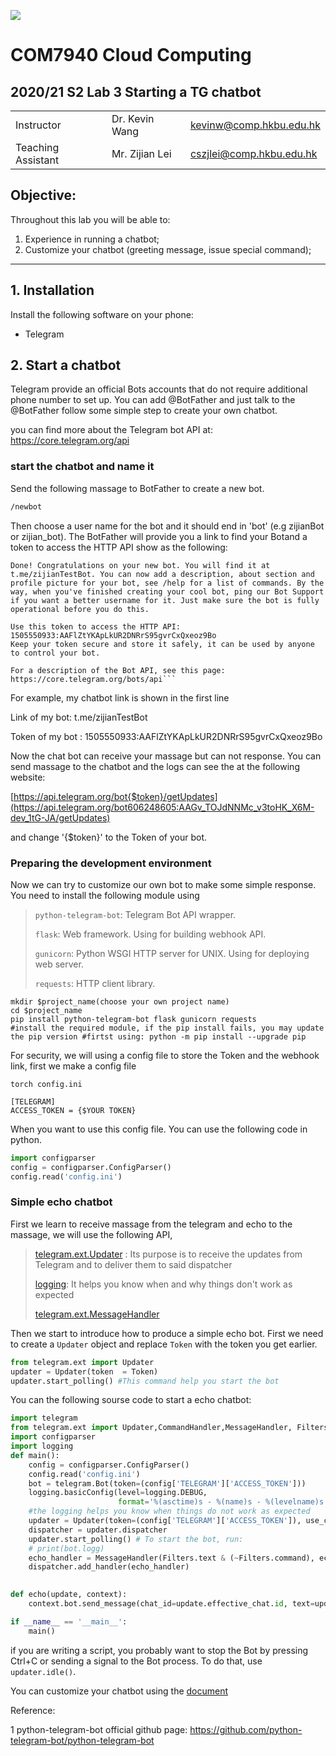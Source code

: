 ![](../imgs/hkbu.png)

# COM7940 Cloud Computing 

## 2020/21 S2 Lab 3 Starting a TG chatbot


| | | |
|--|--|--|
| Instructor | Dr. Kevin Wang  | kevinw@comp.hkbu.edu.hk|
| Teaching Assistant | Mr. Zijian Lei | cszjlei@comp.hkbu.edu.hk |



**Objective:**
---
Throughout this lab you will be able to:
1. Experience in running a chatbot;
2. Customize your chatbot (greeting message, issue special command);

---

<!-- adding guideline for creating and customizing chatbot. 
create something from : https://core.telegram.org/bots
-->
## 1. Installation

Install the following software on your phone:

* Telegram  

## 2.  Start a chatbot
Telegram provide an official Bots accounts that do not require additional phone number to set up. You can add @BotFather and just talk to the @BotFather follow some simple step to create  your own chatbot.

you can find more about the Telegram bot API at: https://core.telegram.org/api

###  start the chatbot and name it
Send the following massage to BotFather to create a new bot.
```cmd
/newbot
```

Then choose a user name for the bot and it should  end in 'bot'  (e.g zijianBot or zijian_bot). The BotFather will provide you a link to find your Botand a token to access the HTTP API show as the following:

```
Done! Congratulations on your new bot. You will find it at t.me/zijianTestBot. You can now add a description, about section and profile picture for your bot, see /help for a list of commands. By the way, when you've finished creating your cool bot, ping our Bot Support if you want a better username for it. Just make sure the bot is fully operational before you do this.

Use this token to access the HTTP API:
1505550933:AAFlZtYKApLkUR2DNRrS95gvrCxQxeoz9Bo
Keep your token secure and store it safely, it can be used by anyone to control your bot.

For a description of the Bot API, see this page: https://core.telegram.org/bots/api```
```
For example, my chatbot link is shown in the first line 

Link of my bot:  t.me/zijianTestBot  

Token of my bot : 1505550933:AAFlZtYKApLkUR2DNRrS95gvrCxQxeoz9Bo

Now the chat bot can receive your massage but can not response. You can send massage to the chatbot and the logs can see the  at the following website:

[https://api.telegram.org/bot{$token}/getUpdates](https://api.telegram.org/bot606248605:AAGv_TOJdNNMc_v3toHK_X6M-dev_1tG-JA/getUpdates) 

and change  '{$token}' to the Token of your bot.

### Preparing the development environment

Now we can try to customize our own bot to make some simple response. You need to install the following  module using

> `python-telegram-bot`: Telegram Bot API wrapper.
>
> `flask`: Web framework. Using for building webhook API.
>
> `gunicorn`: Python WSGI HTTP server for UNIX. Using for deploying web server.
>
> `requests`: HTTP client library.

```
mkdir $project_name(choose your own project name)
cd $project_name
pip install python-telegram-bot flask gunicorn requests 
#install the required module, if the pip install fails, you may update the pip version #firtst using: python -m pip install --upgrade pip
```
For security, we will using a config file to store the Token and the webhook link, first we make a config file
```
torch config.ini
```

```
[TELEGRAM]
ACCESS_TOKEN = {$YOUR TOKEN}
```
When you want to use this config file. You can use the following code in python.

```python
import configparser
config = configparser.ConfigParser()
config.read('config.ini')
```



### Simple echo chatbot

First we learn to receive massage from the telegram and echo to the massage, we will use the following API, 

> [telegram.ext.Updater]( https://python-telegram-bot.readthedocs.io/en/latest/telegram.ext.updater.html#telegram.ext.updater.Updater) : Its purpose is to receive the updates from Telegram and to deliver them to said dispatcher 
>
> [logging](https://github.com/python-telegram-bot/python-telegram-bot/wiki/Exception-Handling): It helps you know when and why things don't work as expected
>
> [telegram.ext.MessageHandler]()
>
> 
>
> 

Then we start to introduce how to produce a simple echo bot. 
First we need to create a `Updater` object and replace  `Token` with the token you get earlier.

```python
from telegram.ext import Updater
updater = Updater(token  = Token)
updater.start_polling() #This command help you start the bot
```



You can the following sourse code to start a echo chatbot:

```python
import telegram
from telegram.ext import Updater,CommandHandler,MessageHandler, Filters
import configparser
import logging
def main():
    config = configparser.ConfigParser()
    config.read('config.ini')
    bot = telegram.Bot(token=(config['TELEGRAM']['ACCESS_TOKEN']))
    logging.basicConfig(level=logging.DEBUG,
                        format='%(asctime)s - %(name)s - %(levelname)s - %(message)s')
    #the logging helps you know when things do not work as expected
    updater = Updater(token=(config['TELEGRAM']['ACCESS_TOKEN']), use_context=True)
    dispatcher = updater.dispatcher
    updater.start_polling() # To start the bot, run:
    # print(bot.logg)
    echo_handler = MessageHandler(Filters.text & (~Filters.command), echo)
    dispatcher.add_handler(echo_handler)

    
def echo(update, context):
    context.bot.send_message(chat_id=update.effective_chat.id, text=update.message.text)

if __name__ == '__main__':
    main()
```


if you are writing a script, you probably want to stop the Bot by pressing Ctrl+C or sending a signal to the Bot process. To do that, use `updater.idle()`.

You can customize your chatbot using the [document](https://github.com/python-telegram-bot/python-telegram-bot)




Reference:

1 python-telegram-bot official github page: https://github.com/python-telegram-bot/python-telegram-bot